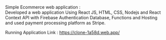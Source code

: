 Simple Ecommerce web application  :  
Developed a web application Using React JS, HTML, CSS, Nodejs and React Context API with Firebase Authentication Database, Functions and Hosting and used payment processing platform as Stripe. 

Running Application Link :
https://clone-1a58d.web.app/
